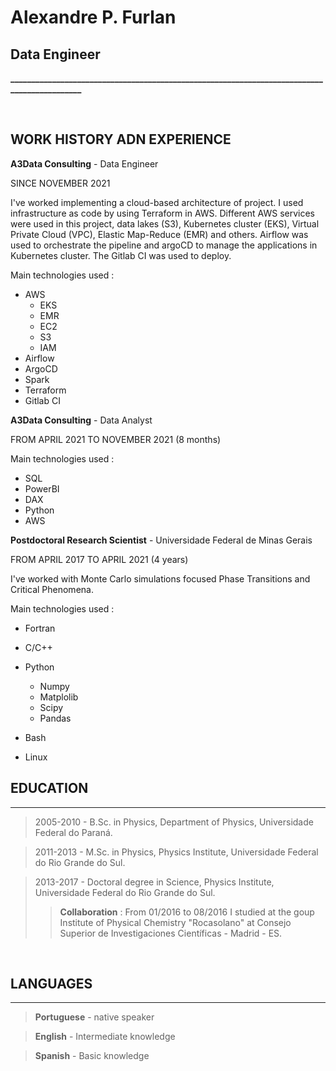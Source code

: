 # **Alexandre P. Furlan**

## Data Engineer
**____________________________________________________________________________________________**

&nbsp;
&nbsp;
&nbsp;


## WORK HISTORY ADN EXPERIENCE

**A3Data Consulting** - Data Engineer 

SINCE NOVEMBER 2021

I've worked implementing a cloud-based architecture of project. I used infrastructure as code by using Terraform in AWS. Different AWS services were used in this project, data lakes (S3), Kubernetes cluster (EKS), Virtual Private Cloud (VPC), Elastic Map-Reduce (EMR) and others. Airflow
was used to orchestrate the pipeline and argoCD to manage the applications
in Kubernetes cluster. The Gitlab CI was used to deploy.  

Main technologies used : 

- AWS 
    - EKS
    - EMR
    - EC2
    - S3
    - IAM
- Airflow
- ArgoCD
- Spark
- Terraform
- Gitlab CI

**A3Data Consulting** - Data Analyst 

FROM APRIL 2021 TO NOVEMBER 2021 (8 months)

Main technologies used : 
    
- SQL
- PowerBI
- DAX
- Python
- AWS


**Postdoctoral Research Scientist** - Universidade Federal de Minas Gerais 

FROM APRIL 2017 TO APRIL 2021 (4 years)

I've worked with Monte Carlo simulations focused Phase Transitions and Critical Phenomena. 

Main technologies used : 
    
- Fortran 
- C/C++
- Python 
    - Numpy 
    - Matplolib 
    - Scipy  
    - Pandas 

- Bash 
- Linux 


## EDUCATION
---
> 2005-2010 - B.Sc. in Physics, Department of Physics, Universidade Federal do Paraná. 

> 2011-2013 - M.Sc. in Physics, Physics Institute, Universidade Federal do Rio Grande do Sul. 

> 2013-2017 - Doctoral degree in Science, Physics Institute, Universidade Federal do Rio Grande do Sul. 
>> **Collaboration** : From 01/2016 to 08/2016 I studied at the goup Institute of Physical Chemistry 
"Rocasolano" at Consejo Superior de Investigaciones 
Científicas - Madrid - ES.

&nbsp;
&nbsp;
&nbsp;

## LANGUAGES
---
> **Portuguese** - native speaker

> **English** - Intermediate knowledge

> **Spanish** - Basic knowledge
